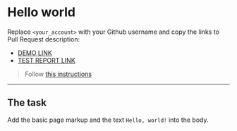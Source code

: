 # Hello world
Replace `<your_account>` with your Github username and copy the links to Pull Request description:
- [DEMO LINK](https://Anna-Shapovalova.github.io/layout_hello-world/)
- [TEST REPORT LINK](https://Anna-Shapovalova.github.io/layout_hello-world/report/html_report/)

> Follow [this instructions](https://mate-academy.github.io/layout_task-guideline/#how-to-solve-the-layout-tasks-on-github)
___

## The task
Add the basic page markup and the text `Hello, world!` into the body.
